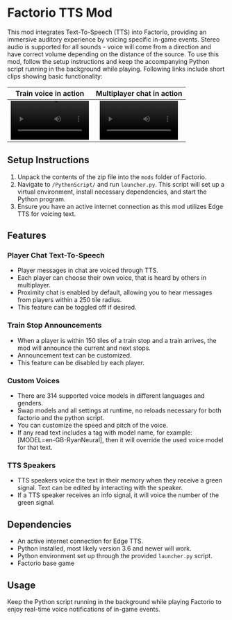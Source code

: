 # Factorio TTS Mod

This mod integrates Text-To-Speech (TTS) into Factorio, providing an immersive auditory experience by voicing specific in-game events. Stereo audio is supported for all sounds - voice will come from a direction and have correct volume depending on the distance of the source. To use this mod, follow the setup instructions and keep the accompanying Python script running in the background while playing.
Following links include short clips showing basic functionality:

Train voice in action | Multiplayer chat in action
:-: | :-:
<video src='https://github.com/lassethorlepik/testing/assets/59596492/e1fea4ce-d01c-468b-9994-c96e6a9c3baf' width=180/></video> | <video src='https://github.com/lassethorlepik/testing/assets/59596492/ba1c84c0-4680-4757-9a3b-92a6b9e0ab06' width=180/></video>

## Setup Instructions

1. Unpack the contents of the zip file into the `mods` folder of Factorio.
2. Navigate to `/PythonScript/` and run `launcher.py`. This script will set up a virtual environment, install necessary dependencies, and start the Python program.
3. Ensure you have an active internet connection as this mod utilizes Edge TTS for voicing text.

## Features

### Player Chat Text-To-Speech

- Player messages in chat are voiced through TTS.
- Each player can choose their own voice, that is heard by others in multiplayer.
- Proximity chat is enabled by default, allowing you to hear messages from players within a 250 tile radius.
- This feature can be toggled off if desired.

### Train Stop Announcements

- When a player is within 150 tiles of a train stop and a train arrives, the mod will announce the current and next stops.
- Announcement text can be customized.
- This feature can be disabled by each player.

### Custom Voices

- There are 314 supported voice models in different languages and genders.
- Swap models and all settings at runtime, no reloads necessary for both factorio and the python script.
- You can customize the speed and pitch of the voice.
- If any read text includes a tag with model name, for example: [MODEL=en-GB-RyanNeural], then it will override the used voice model for that text.

### TTS Speakers

- TTS speakers voice the text in their memory when they receive a green signal. Text can be edited by interacting with the speaker.
- If a TTS speaker receives an info signal, it will voice the number of the green signal.

## Dependencies

- An active internet connection for Edge TTS.
- Python installed, most likely version 3.6 and newer will work.
- Python environment set up through the provided `launcher.py` script.
- Factorio base game

## Usage

Keep the Python script running in the background while playing Factorio to enjoy real-time voice notifications of in-game events.
